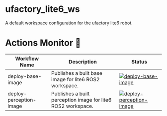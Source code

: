 # ufactory_lite6_ws
A default workspace configuration for the ufactory lite6 robot.

# Actions Monitor 🔎
| **Workflow Name**            | **Description**                                        | **Status**                                                                                                                                                                                                                                                                      |
|------------------------------|--------------------------------------------------------|---------------------------------------------------------------------------------------------------------------------------------------------------------------------------------------------------------------------------------------------------------------------------------|
| deploy-base-image    | Publishes a built base image for lite6 ROS2 workspace.       | [![deploy-base-image](https://github.com/ipab-rad/lite6_ws/actions/workflows/deploy_base_image.yaml/badge.svg)](https://github.com/ipab-rad/lite_6/blob/humble/.github/workflows/deploy_base_image.yaml)          |
| deploy-perception-image    | Publishes a built perception image for lite6 ROS2 workspace.       | [![deploy-perception-image](https://github.com/ipab-rad/lite6_ws/actions/workflows/deploy_perception_image.yaml/badge.svg)](https://github.com/ipab-rad/lite_6/blob/humble/.github/workflows/deploy_perception_image.yaml)          |
